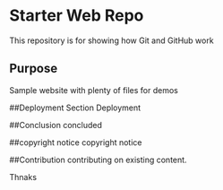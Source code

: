 # Starter Web Repo

This repository is for showing how Git and GitHub work

## Purpose

Sample website with plenty of files for demos

##Deployment Section
Deployment

##Conclusion
concluded

##copyright notice
copyright notice

##Contribution
contributing on existing content.

Thnaks
